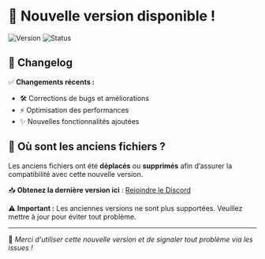 # 🚀 Nouvelle version disponible !  

![Version](https://img.shields.io/badge/version-V.1.2.4-blue.svg) ![Status](https://img.shields.io/badge/status-stable-success.svg)  

## 📌 Changelog  
✅ **Changements récents :**  
- 🛠️ Corrections de bugs et améliorations  
- ⚡ Optimisation des performances  
- ✨ Nouvelles fonctionnalités ajoutées  

## 📂 Où sont les anciens fichiers ?  
Les anciens fichiers ont été **déplacés** ou **supprimés** afin d’assurer la compatibilité avec cette nouvelle version.  

📥 **Obtenez la dernière version ici** : [Rejoindre le Discord](https://discord.gg/j48sRKvAZ6)  

⚠️ **Important :** Les anciennes versions ne sont plus supportées. Veuillez mettre à jour pour éviter tout problème.  

---  

🔹 *Merci d'utiliser cette nouvelle version et de signaler tout problème via les issues !*  
